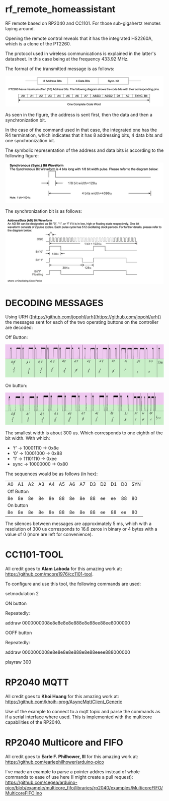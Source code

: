 # rf_remote_homeassistant
RF remote based on RP2040 and CC1101. For those sub-gigahertz remotes laying around. 

Opening the remote control reveals that it has the integrated HS2260A, which is a clone of the PT2260.

The protocol used in wireless communications is explained in the latter's datasheet. In this case being at the frequency 433.92 MHz.

The format of the transmitted message is as follows:

![alt_text](images/image3.png "image_tooltip")


As seen in the figure, the address is sent first, then the data and then a synchronization bit.

In the case of the command used in that case, the integrated one has the R4 termination, which indicates that it has 8 addressing bits, 4 data bits and one synchronization bit.

The symbolic representation of the address and data bits is according to the following figure:

![alt_text](images/image2.png "image_tooltip")


The synchronization bit is as follows:

![alt_text](images/image4.png "image_tooltip")

# DECODING MESSAGES

Using URH ([https://github.com/jopohl/urh](https://github.com/jopohl/urh)) the messages sent for each of the two operating buttons on the controller are decoded:

Off Button:

![alt_text](images/image5.jpg "image_tooltip")


On button:

![alt_text](images/image1.jpg "image_tooltip")


The smallest width is about 300 us. Which corresponds to one eighth of the bit width. With which:



* ‘f’  → 10001110 → 0x8e
* ‘0’ → 10001000 → 0x88
* ‘1’ → 11101110 → 0xee
* sync → 10000000 → 0x80

The sequences would be as follows (in hex):


<table>
  <tr>
   <td>A0
   </td>
   <td>A1
   </td>
   <td>A2
   </td>
   <td>A3
   </td>
   <td>A4
   </td>
   <td>A5
   </td>
   <td>A6
   </td>
   <td>A7
   </td>
   <td>D3
   </td>
   <td>D2
   </td>
   <td>D1
   </td>
   <td>D0
   </td>
   <td>SYN
   </td>
  </tr>
  <tr>
   <td colspan="13" >Off Button
   </td>
  </tr>
  <tr>
   <td>8e
   </td>
   <td>8e
   </td>
   <td>8e
   </td>
   <td>8e
   </td>
   <td>8e
   </td>
   <td>88
   </td>
   <td>8e
   </td>
   <td>8e
   </td>
   <td>88
   </td>
   <td>ee
   </td>
   <td>ee
   </td>
   <td>88
   </td>
   <td>80
   </td>
  </tr>
  <tr>
   <td colspan="13" >On button
   </td>
  </tr>
  <tr>
   <td>8e
   </td>
   <td>8e
   </td>
   <td>8e
   </td>
   <td>8e
   </td>
   <td>8e
   </td>
   <td>88
   </td>
   <td>8e
   </td>
   <td>8e
   </td>
   <td>88
   </td>
   <td>ee
   </td>
   <td>88
   </td>
   <td>ee
   </td>
   <td>80
   </td>
  </tr>
</table>


The silences between messages are approximately 5 ms, which with a resolution of 300 us corresponds to 16.6 zeros in binary or 4 bytes with a value of 0 (more are left for convenience).


# CC1101-TOOL

All credit goes to **Alam Laboda** for this amazing work at: https://github.com/mcore1976/cc1101-tool.

To configure and use this tool, the following commands are used:

setmodulation 2

ON button

Repeatedly:

addraw 0000000008e8e8e8e8e888e8e88ee88ee8000000

OOFF button

Repeatedly:

addraw 0000000008e8e8e8e8e888e8e88eeee888000000

playraw 300

# RP2040 MQTT

All credit goes to **Khoi Hoang** for this amazing work at: https://github.com/khoih-prog/AsyncMqttClient_Generic

Use of the example to connect to a mqtt topic and parse the commands as if a serial interface where used. This is implemented with the multicore capabilities of the RP2040.

# RP2040 Multicore and FIFO

All credit goes to **Earle F. Philhower, III** for this amazing work at: https://github.com/earlephilhower/arduino-pico

I´ve made an example to parse a pointer addres instead of whole commands to ease of use here (I might create a pull request): https://github.com/cegea/arduino-pico/blob/example/multicore_fifo/libraries/rp2040/examples/MulticoreFIFO/MulticoreFIFO.ino